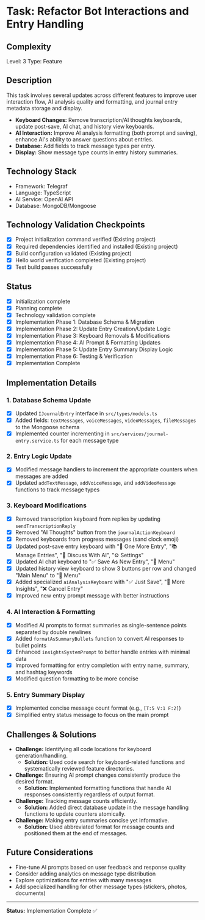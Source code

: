# Task: Refactor Bot Interactions and Entry Handling

## Complexity
Level: 3
Type: Feature

## Description
This task involves several updates across different features to improve user interaction flow, AI analysis quality and formatting, and journal entry metadata storage and display.

- **Keyboard Changes:** Remove transcription/AI thoughts keyboards, update post-save, AI chat, and history view keyboards.
- **AI Interaction:** Improve AI analysis formatting (both prompt and saving), enhance AI's ability to answer questions about entries.
- **Database:** Add fields to track message types per entry.
- **Display:** Show message type counts in entry history summaries.

## Technology Stack
- Framework: Telegraf
- Language: TypeScript
- AI Service: OpenAI API
- Database: MongoDB/Mongoose

## Technology Validation Checkpoints
- [x] Project initialization command verified (Existing project)
- [x] Required dependencies identified and installed (Existing project)
- [x] Build configuration validated (Existing project)
- [x] Hello world verification completed (Existing project)
- [x] Test build passes successfully

## Status
- [x] Initialization complete
- [x] Planning complete
- [x] Technology validation complete
- [x] Implementation Phase 1: Database Schema & Migration
- [x] Implementation Phase 2: Update Entry Creation/Update Logic
- [x] Implementation Phase 3: Keyboard Removals & Modifications
- [x] Implementation Phase 4: AI Prompt & Formatting Updates
- [x] Implementation Phase 5: Update Entry Summary Display Logic
- [x] Implementation Phase 6: Testing & Verification
- [x] Implementation Complete

## Implementation Details

### 1. Database Schema Update
- [x] Updated `IJournalEntry` interface in `src/types/models.ts`
- [x] Added fields: `textMessages`, `voiceMessages`, `videoMessages`, `fileMessages` to the Mongoose schema
- [x] Implemented counter incrementing in `src/services/journal-entry.service.ts` for each message type

### 2. Entry Logic Update
- [x] Modified message handlers to increment the appropriate counters when messages are added
- [x] Updated `addTextMessage`, `addVoiceMessage`, and `addVideoMessage` functions to track message types

### 3. Keyboard Modifications
- [x] Removed transcription keyboard from replies by updating `sendTranscriptionReply`
- [x] Removed "AI Thoughts" button from the `journalActionKeyboard`
- [x] Removed keyboards from progress messages (sand clock emoji)
- [x] Updated post-save entry keyboard with "📝 One More Entry", "📚 Manage Entries", "💭 Discuss With AI", "⚙️ Settings"
- [x] Updated AI chat keyboard to "✅ Save As New Entry", "🍌 Menu"
- [x] Updated history view keyboard to show 3 buttons per row and changed "Main Menu" to "🍌 Menu"
- [x] Added specialized `aiAnalysisKeyboard` with "✅ Just Save", "💭 More Insights", "❌ Cancel Entry"
- [x] Improved new entry prompt message with better instructions

### 4. AI Interaction & Formatting
- [x] Modified AI prompts to format summaries as single-sentence points separated by double newlines
- [x] Added `formatAsSummaryBullets` function to convert AI responses to bullet points
- [x] Enhanced `insightsSystemPrompt` to better handle entries with minimal data
- [x] Improved formatting for entry completion with entry name, summary, and hashtag keywords
- [x] Modified question formatting to be more concise

### 5. Entry Summary Display
- [x] Implemented concise message count format (e.g., `[T:5 V:1 F:2]`)
- [x] Simplified entry status message to focus on the main prompt

## Challenges & Solutions
- **Challenge:** Identifying all code locations for keyboard generation/handling.
  - **Solution:** Used code search for keyboard-related functions and systematically reviewed feature directories.
- **Challenge:** Ensuring AI prompt changes consistently produce the desired format.
  - **Solution:** Implemented formatting functions that handle AI responses consistently regardless of output format.
- **Challenge:** Tracking message counts efficiently.
  - **Solution:** Added direct database update in the message handling functions to update counters atomically.
- **Challenge:** Making entry summaries concise yet informative.
  - **Solution:** Used abbreviated format for message counts and positioned them at the end of messages.

## Future Considerations
- Fine-tune AI prompts based on user feedback and response quality
- Consider adding analytics on message type distribution
- Explore optimizations for entries with many messages
- Add specialized handling for other message types (stickers, photos, documents)

---
**Status:** Implementation Complete ✅ 
